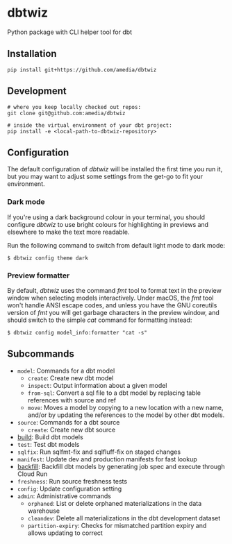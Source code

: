 # dbtwiz
Python package with CLI helper tool for dbt

## Installation

```
pip install git+https://github.com/amedia/dbtwiz
```

## Development

```
# where you keep locally checked out repos:
git clone git@github.com:amedia/dbtwiz

# inside the virtual environment of your dbt project:
pip install -e <local-path-to-dbtwiz-repository>
```

## Configuration

The default configuration of _dbtwiz_ will be installed the first time you run it, but you
may want to adjust some settings from the get-go to fit your environment.

### Dark mode
If you're using a dark background colour in your terminal, you should configure _dbtwiz_ to
use bright colours for highlighting in previews and elsewhere to make the text more readable.

Run the following command to switch from default light mode to dark mode:
```shell
$ dbtwiz config theme dark
```

### Preview formatter

By default, _dbtwiz_ uses the command _fmt_ tool to format text in the preview window when
selecting models interactively. Under macOS, the _fmt_ tool won't handle ANSI escape codes,
and unless you have the GNU coreutils version of _fmt_ you will get garbage characters in the
preview window, and should switch to the simple _cat_ command for formatting instead:
```shell
$ dbtwiz config model_info:formatter "cat -s"
```

## Subcommands

- `model`: Commands for a dbt model
    - `create`: Create new dbt model
    - `inspect`: Output information about a given model
    - `from-sql`: Convert a sql file to a dbt model by replacing table references with source and ref
    - `move`: Moves a model by copying to a new location with a new name, and/or by updating the references to the model by other dbt models.
- `source`: Commands for a dbt source
    - `create`: Create new dbt source
- [build](docs/build.md): Build dbt models
- `test`: Test dbt models
- `sqlfix`: Run sqlfmt-fix and sqlfluff-fix on staged changes
- `manifest`: Update dev and production manifests for fast lookup
- [backfill](docs/backfill.md): Backfill dbt models by generating job spec and execute through Cloud Run
- `freshness`: Run source freshness tests
- `config`: Update configuration setting
- `admin`: Administrative commands
    - `orphaned`: List or delete orphaned materializations in the data warehouse
    - `cleandev`: Delete all materializations in the dbt development dataset
    - `partition-expiry`: Checks for mismatched partition expiry and allows updating to correct
